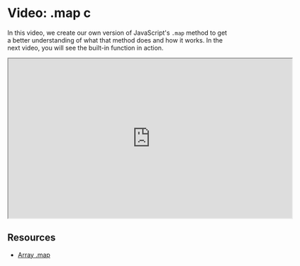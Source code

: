 # Video: .map c

In this video, we create our own version of JavaScript's `.map` method to get
a better understanding of what that method does and how it works. In the next
video, you will see the built-in function in action.

<iframe src="https://player.vimeo.com/video/638001800?title=0&byline=0&portrait=0" width="640" height="360" allowfullscreen="allowfullscreen" allow="autoplay; fullscreen; picture-in-picture"></iframe>

## Resources

- [Array .map](https://developer.mozilla.org/en-US/docs/Web/JavaScript/Reference/Global_Objects/Array/map)
